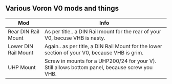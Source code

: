 ## Various Voron V0 mods and things
Mod|Info
----|----
Rear DIN Rail Mount|As per title.. a DIN Rail mount for the rear of your V0, becuse VHB is nasty. 
Lower DIN Rail Mount|Again.. as per title, a DIN Rail Mount for the lower section of your V0, because VHB is grim. 
UHP Mount|Screw in mounts for a UHP200/24 for your V). Still allows bottom panel, because screw you VHB. 

